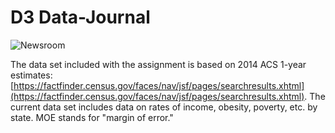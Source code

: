 # D3 Data-Journal
![Newsroom](https://media.giphy.com/media/v2xIous7mnEYg/giphy.gif)

The data set included with the assignment is based on 2014 ACS 1-year estimates: [https://factfinder.census.gov/faces/nav/jsf/pages/searchresults.xhtml](https://factfinder.census.gov/faces/nav/jsf/pages/searchresults.xhtml). The current data set includes data on rates of income, obesity, poverty, etc. by state. MOE stands for "margin of error."
